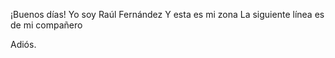 ¡Buenos días!
Yo soy Raúl Fernández
Y esta es mi zona
La siguiente línea es de mi compañero









Adiós.